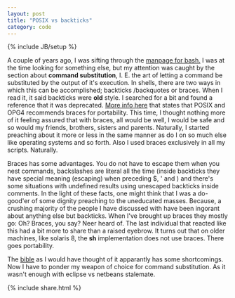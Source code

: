 ```yaml
---
layout: post
title: "POSIX vs backticks"
category: code
---
```

{% include JB/setup %}

A couple of years ago, I was sifting through the <a target="_blank"
href="http://linux.die.net/man/1/bash">manpage for bash.</a> I was at
the time looking for something else, but my attention was caught by
the section about <b>command substitution</b>, I. E. the art of
letting a command be substituted by the output of it's execution. In
shells, there are two ways in which this can be accomplished;
backticks /backquotes or braces. When I read it, it said backticks
were <b>old</b> style. I searched for a bit and found a reference that
it was deprecated. <a
href="http://publib.boulder.ibm.com/infocenter/systems/index.jsp?topic=/com.ibm.aix.baseadmn/doc/baseadmndita/korn_shell_comm_sub.htm">More
info here</a> that states that POSIX and OPG4 recommends braces for
portability. This time, I thought nothing more of it feeling assured
that with braces, all would be well, I would be safe and so would my
friends, brothers, sisters and parents. Naturally, I started preaching
about it more or less in the same manner as do I on so much else like
operating systems and so forth. Also I used braces exclusively in all
my scripts. Naturally.

Braces has some advantages. You do not have to escape them when you
nest commands, backslashes are literal all the time (inside backticks
they have special meaning (escaping) when preceding $, ' and \) and
there's some situations with undefined results using unescaped
backticks inside comments. In the light of these facts, one might
think that I was a do-good'er of some dignity preaching to the
uneducated masses. Because, a crushing majority of the people I have
discussed with have been ingorant about anything else but
backticks. When I've brought up braces they mostly go: Oh? Braces, you
say? Neer heard of. The last individual that reacted like this had a
bit more to share than a raised eyebrow. It turns out that on older
machines, like solaris 8, the <b>sh</b> implementation does not use
braces. There goes portability.

The <a href="http://www.unix.org/single_unix_specification/">bible</a>
as I would have thought of it apparantly has some shortcomings.  Now I
have to ponder my weapon of choice for command substitution. As it
wasn't enough with eclipse vs netbeans stalemate.

{% include share.html %}
